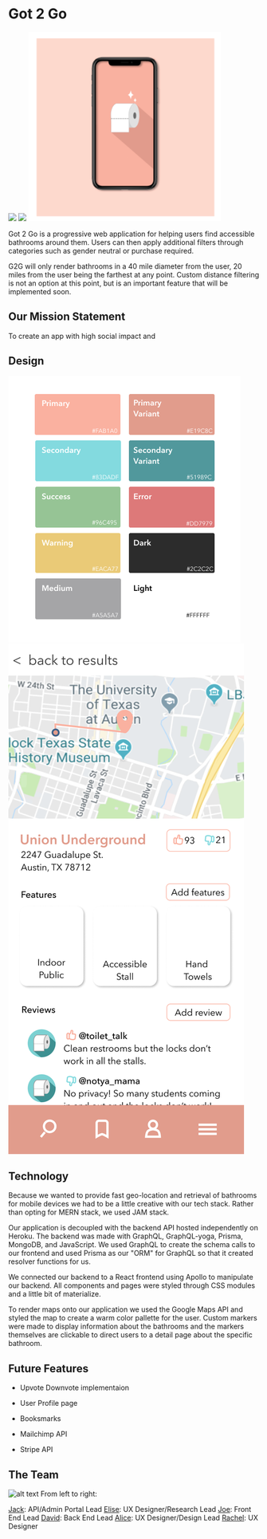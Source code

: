 # Got 2 Go
![](https://img.shields.io/badge/Deployed-✓-brightgreen) ![](https://img.shields.io/badge/Version-0.1-fab1a0)
![alt text](/public/G2G.png)

Got 2 Go is a progressive web application for helping users find accessible bathrooms around them. Users can then apply additional filters through categories such as gender neutral or purchase required.

G2G will only render bathrooms in a 40 mile diameter from the user, 20 miles from the user being the farthest at any point. Custom distance filtering is not an option at this point, but is an important feature that will be implemented soon.

## Our Mission Statement

To create an app with high social impact and 

## Design

![alt text](/public/color-styles.png)
![alt text](/public/bathroom-listing-page.png)

## Technology

Because we wanted to provide fast geo-location and retrieval of bathrooms for mobile devices we had to be a little creative with our tech stack. Rather than opting for MERN stack, we used JAM stack.

Our application is decoupled with the backend API hosted independently on Heroku. The backend was made with GraphQL, GraphQL-yoga, Prisma, MongoDB, and JavaScript. We used GraphQL to create the schema calls to our frontend and used Prisma as our "ORM" for GraphQL so that it created resolver functions for us.

We connected our backend to a React frontend using Apollo to manipulate our backend. All components and pages were styled through CSS modules and a little bit of materialize.

To render maps onto our application we used the Google Maps API and styled the map to create a warm color pallette for the user. Custom markers were made to display information about the bathrooms and the markers themselves are clickable to direct users to a detail page about the specific bathroom.


## Future Features

* Upvote Downvote implementaion

* User Profile page

* Booksmarks

* Mailchimp API

* Stripe API

## The Team

![alt text](/public/grouppic.jpg)
From left to right:

[Jack](https://github.com/Jground-33): API/Admin Portal Lead
[Elise](https://eliseentzenberger.com ): UX Designer/Research Lead
[Joe](https://github.com/SleepyJosus): Front End Lead
[David](https://github.com/baeddavid): Back End Lead
[Alice](https://aliceccheung.com): UX Designer/Design Lead
[Rachel](https://rachelakerley.com): UX Designer
